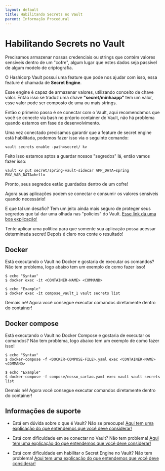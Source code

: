 ```yaml
---
layout: default
title: Habilitando Secrets no Vault 
parent: Informação Procedural
---
```

# Habilitando Secrets no Vault

Precisamos armazenar nossas credenciais ou strings que contém valores sensíveis dentro de um
"cofre", algum lugar que estes dados seja passível de algum modelo de criptografia.

O Hashicorp Vault possui uma feature que pode nos ajudar com isso, essa feature é chamada
de **Secret Engine**.

Esse engine é capaz de armazenar valores, utilizando conceito de chave valor. Então
isso se traduz uma chave **"secret/minhaapp"** tem um valor, esse valor pode ser composto de uma 
ou mais strings.

Então o primeiro passo é se conectar com o Vault, aqui recomendamos que você se conecte via bash no 
próprio container do Vault, não há problema quando estamos em fase de desenvolvimento.

Uma vez conectado precisamos garantir que a feature de secret engine está habilitada, podemos fazer
isso via o seguinte comando:

```shell script
vault secrets enable -path=secret/ kv
```

Feito isso estamos aptos a guardar nossos "segredos" lá, então vamos fazer isso:

```shell script
vault kv put secret/spring-vault-sidecar APP_DATA=spring ENV_VAR_DATA=hello
``` 

Pronto, seus segredos estão guardados dentro de um cofre!

Agora suas aplicações podem se conectar e consumir os valores sensíveis quando necessário!

E que tal um desafio? Tem um jeito ainda mais seguro de proteger seus segredos
que tal dar uma olhada nas "policies" do Vault. [Esse link dá uma boa explicação!](https://www.vaultproject.io/docs/concepts/policies)

Tente aplicar uma política para que somente sua aplicação possa acessar determinada secret! Depois é claro
nos conte o resultado!

## Docker

Está executando o Vault no Docker e gostaria de executar os comandos? Não tem problema, logo abaixo tem um exemplo 
de como fazer isso!

```shell script
$ echo "Syntax"
$ docker exec -it <CONTAINER-NAME> <COMMAND>

$ echo "Example"
$ docker exec -it compose_vault_1 vault secrets list
```

Demais né! Agora você consegue executar comandos diretamente dentro do container!

## Docker compose

Está executando o Vault no Docker Compose e gostaria de executar os comandos? Não tem problema, logo abaixo tem um exemplo 
de como fazer isso!

```shell script
$ echo "Syntax"
$ docker-compose -f <DOCKER-COMPOSE-FILE>.yaml exec <CONTAINER-NAME> <COMMAND>

$ echo "Example"
$ docker-compose -f compose/nosso_cartao.yaml exec vault vault secrets list
```

Demais né! Agora você consegue executar comandos diretamente dentro do container!

## Informações de suporte

* Está em dúvida sobre o que é Vault? Não se preocupe! [Aqui tem uma explicação do que entendemos que você deve considerar!](https://www.vaultproject.io/docs/what-is-vault)

* Está com dificuldade em se conectar no Vault? Não tem problema! [Aqui tem uma explicação do que entendemos que você deve considerar!](https://www.vaultproject.io/docs/commands/login)

* Está com dificuldade em habilitar o Secret Engine no Vault? Não tem problema! [Aqui tem uma explicação do que entendemos que você deve considerar!](https://www.vaultproject.io/docs/commands/secrets/enable)